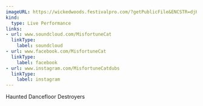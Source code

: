 ```yaml
---
imageURL: https://wickedwoods.festivalpro.com/?getPublicFile&ENCSTR=djHOsUdzrIhtUObRbmAq
kind:
  type: Live Performance
links:
- url: www.soundcloud.com/MisfortuneCat
  linkType:
    label: soundcloud
- url: www.facebook.com/MisfortuneCat
  linkType:
    label: facebook
- url: www.instagram.com/MisfortuneCatdubs
  linkType:
    label: instagram
---
```

Haunted Dancefloor Destroyers 
